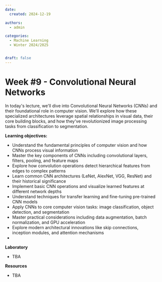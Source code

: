 ```yaml
---
date:
  created: 2024-12-19

authors:
  - admin

categories:
  - Machine Learning
  - Winter 2024/2025


draft: false
---
```


# Week #9 - Convolutional Neural Networks

In today's lecture, we'll dive into Convolutional Neural Networks (CNNs) and their foundational role in computer vision. We'll explore how these specialized architectures leverage spatial relationships in visual data, their core building blocks, and how they've revolutionized image processing tasks from classification to segmentation.

<!-- more -->

**Learning objectives:**

- Understand the fundamental principles of computer vision and how CNNs process visual information
- Master the key components of CNNs including convolutional layers, filters, pooling, and feature maps
- Explore how convolution operations detect hierarchical features from edges to complex patterns
- Learn common CNN architectures (LeNet, AlexNet, VGG, ResNet) and their historical significance
- Implement basic CNN operations and visualize learned features at different network depths
- Understand techniques for transfer learning and fine-tuning pre-trained CNN models
- Apply CNNs to core computer vision tasks: image classification, object detection, and segmentation
- Master practical considerations including data augmentation, batch normalization, and GPU acceleration
- Explore modern architectural innovations like skip connections, inception modules, and attention mechanisms
- 
**Laboratory**
- TBA

**Resources**
- TBA